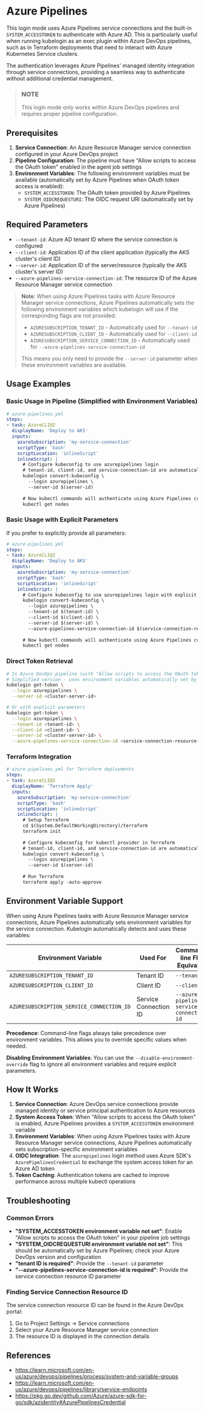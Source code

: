 # Azure Pipelines

This login mode uses Azure Pipelines service connections and the built-in `SYSTEM_ACCESSTOKEN` to authenticate with Azure AD. This is particularly useful when running kubelogin as an exec plugin within Azure DevOps pipelines, such as in Terraform deployments that need to interact with Azure Kubernetes Service clusters.

The authentication leverages Azure Pipelines' managed identity integration through service connections, providing a seamless way to authenticate without additional credential management.

> ### NOTE
>
> This login mode only works within Azure DevOps pipelines and requires proper pipeline configuration.

## Prerequisites

1. **Service Connection**: An Azure Resource Manager service connection configured in your Azure DevOps project
2. **Pipeline Configuration**: The pipeline must have "Allow scripts to access the OAuth token" enabled in the agent job settings
3. **Environment Variables**: The following environment variables must be available (automatically set by Azure Pipelines when OAuth token access is enabled):
   - `SYSTEM_ACCESSTOKEN`: The OAuth token provided by Azure Pipelines
   - `SYSTEM_OIDCREQUESTURI`: The OIDC request URI (automatically set by Azure Pipelines)

## Required Parameters

- `--tenant-id`: Azure AD tenant ID where the service connection is configured
- `--client-id`: Application ID of the client application (typically the AKS cluster's client ID)  
- `--server-id`: Application ID of the server/resource (typically the AKS cluster's server ID)
- `--azure-pipelines-service-connection-id`: The resource ID of the Azure Resource Manager service connection

> **Note**: When using Azure Pipelines tasks with Azure Resource Manager service connections, Azure Pipelines automatically sets the following environment variables which kubelogin will use if the corresponding flags are not provided:
> - `AZURESUBSCRIPTION_TENANT_ID` - Automatically used for `--tenant-id`
> - `AZURESUBSCRIPTION_CLIENT_ID` - Automatically used for `--client-id`
> - `AZURESUBSCRIPTION_SERVICE_CONNECTION_ID` - Automatically used for `--azure-pipelines-service-connection-id`
>
> This means you only need to provide the `--server-id` parameter when these environment variables are available.

## Usage Examples

### Basic Usage in Pipeline (Simplified with Environment Variables)

```yaml
# azure-pipelines.yml
steps:
- task: AzureCLI@2
  displayName: 'Deploy to AKS'
  inputs:
    azureSubscription: 'my-service-connection'
    scriptType: 'bash'
    scriptLocation: 'inlineScript'
    inlineScript: |
      # Configure kubeconfig to use azurepipelines login
      # tenant-id, client-id, and service-connection-id are automatically detected
      kubelogin convert-kubeconfig \
        --login azurepipelines \
        --server-id $(server-id)
      
      # Now kubectl commands will authenticate using Azure Pipelines credentials
      kubectl get nodes
```

### Basic Usage with Explicit Parameters

If you prefer to explicitly provide all parameters:

```yaml
# azure-pipelines.yml
steps:
- task: AzureCLI@2
  displayName: 'Deploy to AKS'
  inputs:
    azureSubscription: 'my-service-connection'
    scriptType: 'bash'
    scriptLocation: 'inlineScript'
    inlineScript: |
      # Configure kubeconfig to use azurepipelines login with explicit parameters
      kubelogin convert-kubeconfig \
        --login azurepipelines \
        --tenant-id $(tenant-id) \
        --client-id $(client-id) \
        --server-id $(server-id) \
        --azure-pipelines-service-connection-id $(service-connection-resource-id)
      
      # Now kubectl commands will authenticate using Azure Pipelines credentials
      kubectl get nodes
```

### Direct Token Retrieval

```bash
# In Azure DevOps pipeline (with "Allow scripts to access the OAuth token" enabled)
# Simplified version - uses environment variables automatically set by Azure Pipelines
kubelogin get-token \
  --login azurepipelines \
  --server-id <cluster-server-id>

# Or with explicit parameters
kubelogin get-token \
  --login azurepipelines \
  --tenant-id <tenant-id> \
  --client-id <client-id> \
  --server-id <cluster-server-id> \
  --azure-pipelines-service-connection-id <service-connection-resource-id>
```

### Terraform Integration

```yaml
# azure-pipelines.yml for Terraform deployments
steps:
- task: AzureCLI@2
  displayName: 'Terraform Apply'
  inputs:
    azureSubscription: 'my-service-connection'
    scriptType: 'bash'
    scriptLocation: 'inlineScript'
    inlineScript: |
      # Setup Terraform
      cd $(System.DefaultWorkingDirectory)/terraform
      terraform init
      
      # Configure kubeconfig for kubectl provider in Terraform
      # tenant-id, client-id, and service-connection-id are automatically detected
      kubelogin convert-kubeconfig \
        --login azurepipelines \
        --server-id $(server-id)
      
      # Run Terraform
      terraform apply -auto-approve
```

## Environment Variable Support

When using Azure Pipelines tasks with Azure Resource Manager service connections, Azure Pipelines automatically sets environment variables for the service connection. Kubelogin automatically detects and uses these variables:

| Environment Variable | Used For | Command-line Flag Equivalent |
|---------------------|----------|------------------------------|
| `AZURESUBSCRIPTION_TENANT_ID` | Tenant ID | `--tenant-id` |
| `AZURESUBSCRIPTION_CLIENT_ID` | Client ID | `--client-id` |
| `AZURESUBSCRIPTION_SERVICE_CONNECTION_ID` | Service Connection ID | `--azure-pipelines-service-connection-id` |

**Precedence**: Command-line flags always take precedence over environment variables. This allows you to override specific values when needed.

**Disabling Environment Variables**: You can use the `--disable-environment-override` flag to ignore all environment variables and require explicit parameters.

## How It Works

1. **Service Connection**: Azure DevOps service connections provide managed identity or service principal authentication to Azure resources
2. **System Access Token**: When "Allow scripts to access the OAuth token" is enabled, Azure Pipelines provides a `SYSTEM_ACCESSTOKEN` environment variable
3. **Environment Variables**: When using Azure Pipelines tasks with Azure Resource Manager service connections, Azure Pipelines automatically sets subscription-specific environment variables
4. **OIDC Integration**: The `azurepipelines` login method uses Azure SDK's `AzurePipelinesCredential` to exchange the system access token for an Azure AD token
5. **Token Caching**: Authentication tokens are cached to improve performance across multiple kubectl operations

## Troubleshooting

### Common Errors

- **"SYSTEM_ACCESSTOKEN environment variable not set"**: Enable "Allow scripts to access the OAuth token" in your pipeline job settings
- **"SYSTEM_OIDCREQUESTURI environment variable not set"**: This should be automatically set by Azure Pipelines; check your Azure DevOps version and configuration
- **"tenant ID is required"**: Provide the `--tenant-id` parameter
- **"--azure-pipelines-service-connection-id is required"**: Provide the service connection resource ID parameter

### Finding Service Connection Resource ID

The service connection resource ID can be found in the Azure DevOps portal:
1. Go to Project Settings → Service connections
2. Select your Azure Resource Manager service connection
3. The resource ID is displayed in the connection details

## References

- https://learn.microsoft.com/en-us/azure/devops/pipelines/process/system-and-variable-groups
- https://learn.microsoft.com/en-us/azure/devops/pipelines/library/service-endpoints
- https://pkg.go.dev/github.com/Azure/azure-sdk-for-go/sdk/azidentity#AzurePipelinesCredential